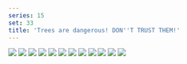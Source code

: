```yaml
---
series: 15
set: 33
title: 'Trees are dangerous! DON''T TRUST THEM!'
---
```


![](../../../../assets/ribald-youth/part-33/pg384.jpg)
![](../../../../assets/ribald-youth/part-33/pg385.jpg)
![](../../../../assets/ribald-youth/part-33/pg386.jpg)
![](../../../../assets/ribald-youth/part-33/pg387.jpg)
![](../../../../assets/ribald-youth/part-33/pg388.jpg)
![](../../../../assets/ribald-youth/part-33/pg389.jpg)
![](../../../../assets/ribald-youth/part-33/pg390.jpg)
![](../../../../assets/ribald-youth/part-33/pg391.jpg)
![](../../../../assets/ribald-youth/part-33/pg392.jpg)
![](../../../../assets/ribald-youth/part-33/pg393.jpg)
![](../../../../assets/ribald-youth/part-33/pg394.jpg)
![](../../../../assets/ribald-youth/part-33/pg395.jpg)